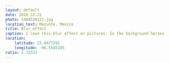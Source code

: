 ```yaml
---
layout: default
date: 2016-12-21
photo: 1484528127.jpg
location_text: Mazunte, Mexico
title: Blur effect
caption: I love this blur effect on pictures. In the background horses wandering on the beach.
location:
    latitude: 15.6677291
    longitude: -96.5545185
ratio: 1.33333
---
```

